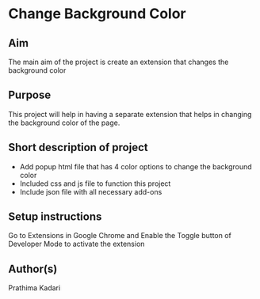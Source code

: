 # Change Background Color

## Aim

The main aim of the project is create an extension that changes the background color


## Purpose

This project will help in having a separate extension that helps in changing the background color of the page.


## Short description of project

- Add popup html file that has 4 color options to change the background color
- Included css and js file to function this project
- Include json file with all necessary add-ons


## Setup instructions

Go to Extensions in Google Chrome and Enable the Toggle button of Developer Mode to activate the extension


## Author(s)

Prathima Kadari
